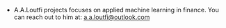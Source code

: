 - A.A.Loutfi projects focuses on applied machine learning in finance. You can reach out to him at: a.a.loutfi@outlook.com
<!---
ahmadamineloutfi/ahmadamineloutfi is a ✨ special ✨ repository because its `README.md` (this file) appears on your GitHub profile.
You can click the Preview link to take a look at your changes.
--->
